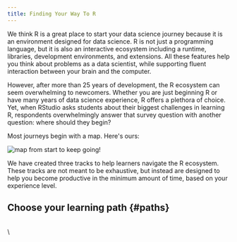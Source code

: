 ```yaml
---
title: Finding Your Way To R
---
```


We think R is a great place to start your data science journey because it is an environment designed for data science. R is not just a programming language, but it is also an interactive ecosystem including a runtime, libraries, development environments, and extensions. All these features help you think about problems as a data scientist, while supporting fluent interaction between your brain and the computer.

However, after more than 25 years of development, the R ecosystem can seem overwhelming to newcomers. Whether you are just beginning R or have many years of data science experience, R offers a plethora of choice. Yet, when RStudio asks students about their biggest challenges in learning R, respondents overwhelmingly answer that survey question with another question: where should they begin?

Most journeys begin with a map. Here's ours:

<img src="/images/keep-going-750.jpg" alt="map from start to keep going!" class="focal">

We have created three tracks to help learners navigate the R ecosystem. These tracks are not meant to be exhaustive, but instead are designed to help you become productive in the minimum amount of time, based on your experience level. 

## Choose your learning path {#paths}

\
\

